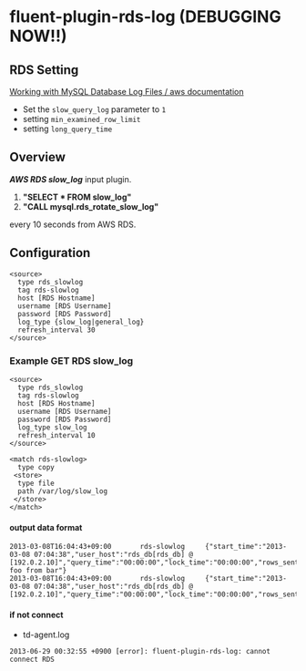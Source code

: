# fluent-plugin-rds-log (DEBUGGING NOW!!)

## RDS Setting

[Working with MySQL Database Log Files / aws documentation](http://docs.aws.amazon.com/AmazonRDS/latest/UserGuide/USER_LogAccess.Concepts.MySQL.html)

- Set the `slow_query_log` parameter to `1`
- setting `min_examined_row_limit`
- setting `long_query_time`

## Overview
***AWS RDS slow_log*** input plugin.  

1. **"SELECT * FROM slow_log"**
2. **"CALL mysql.rds_rotate_slow_log"**

every 10 seconds from AWS RDS.

## Configuration

```config
<source>
  type rds_slowlog
  tag rds-slowlog
  host [RDS Hostname]
  username [RDS Username]
  password [RDS Password]
  log_type {slow_log|general_log}
  refresh_interval 30
</source>
```

### Example GET RDS slow_log

```config
<source>
  type rds_slowlog
  tag rds-slowlog
  host [RDS Hostname]
  username [RDS Username]
  password [RDS Password]
  log_type slow_log
  refresh_interval 10
</source>

<match rds-slowlog>
  type copy
 <store>
  type file
  path /var/log/slow_log
 </store>
</match>
```

#### output data format

```
2013-03-08T16:04:43+09:00       rds-slowlog     {"start_time":"2013-03-08 07:04:38","user_host":"rds_db[rds_db] @  [192.0.2.10]","query_time":"00:00:00","lock_time":"00:00:00","rows_sent":"3000","rows_examined":"3000","db":"rds_db","last_insert_id":"0","insert_id":"0","server_id":"100000000","sql_text":"select foo from bar"}
2013-03-08T16:04:43+09:00       rds-slowlog     {"start_time":"2013-03-08 07:04:38","user_host":"rds_db[rds_db] @  [192.0.2.10]","query_time":"00:00:00","lock_time":"00:00:00","rows_sent":"3000","rows_examined":"3000","db":"rds_db","last_insert_id":"0","insert_id":"0","server_id":"100000000","sql_text":"Quit"}
```

#### if not connect

- td-agent.log

```
2013-06-29 00:32:55 +0900 [error]: fluent-plugin-rds-log: cannot connect RDS
```

